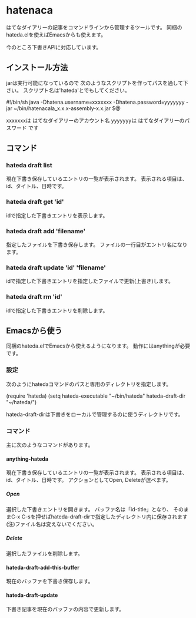 # hatenaca
はてなダイアリーの記事をコマンドラインから管理するツールです。
同梱のhateda.elを使えばEmacsからも使えます。

今のところ下書きAPIに対応しています。


## インストール方法

jarは実行可能になっているので
次のようなスクリプトを作ってパスを通して下さい。
スクリプト名は'hateda'とでもしてください。

 #!/bin/sh
 java -Dhatena.username=xxxxxxx -Dhatena.password=yyyyyyy -jar ~/bin/hatenacala_x.x.x-assembly-x.x.jar $@

xxxxxxxは はてなダイアリーのアカウント名
yyyyyyyは はてなダイアリーのパスワード    です

## コマンド

### hateda draft list
現在下書き保存しているエントリの一覧が表示されます。
表示される項目は、id、タイトル、日時です。

### hateda draft get 'id'
idで指定した下書きエントリを表示します。

### hateda draft add 'filename'
指定したファイルを下書き保存します。
ファイルの一行目がエントリ名になります。

### hateda draft update 'id' 'filename'
idで指定した下書きエントリを指定したファイルで更新(上書き)します。

### hateda draft rm 'id'
idで指定した下書きエントリを削除します。


## Emacsから使う

同梱のhateda.elでEmacsから使えるようになります。
動作にはanythingが必要です。

### 設定
次のようにhatedaコマンドのパスと専用のディレクトリを指定します。

 (require 'hateda)
 (setq hateda-executable "~/bin/hateda"
 hateda-draft-dir "~/hateda/")

 hateda-draft-dirは下書きをローカルで管理するのに使うディレクトリです。

### コマンド
主に次のようなコマンドがあります。

#### anything-hateda
現在下書き保存しているエントリの一覧が表示されます。
表示される項目は、id、タイトル、日時です。
アクションとしてOpen, Deleteが選べます。

##### Open
選択した下書きエントリを開きます。
バッファ名は「id-title」となり、
そのままC-x C-sを押せばhateda-draft-dirで指定したディレクトリ内に保存されます
(注)ファイル名は変えないでください。

##### Delete
選択したファイルを削除します。

#### hateda-draft-add-this-buffer
現在のバッファを下書き保存します。

#### hateda-draft-update
下書き記事を現在のバッファの内容で更新します。

